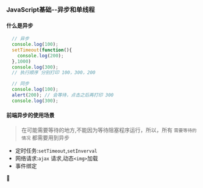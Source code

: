### JavaScript基础--异步和单线程

#### 什么是异步

```javascript
  // 异步
  console.log(100);
  setTimeout(function(){
    console.log(200);
  },1000)
  console.log(300);
  // 执行顺序 分别打印 100，300，200
```

```javascript
  // 同步
  console.log(100);
  alert(200); // 会等待，点击之后再打印 300
  console.log(300);
```

#### 前端异步的使用场景

> 在可能需要等待的地方,不能因为等待阻塞程序运行，所以，所有 `需要等待的情况` 都需要用到异步

-   定时任务:`setTimeout`,`setInverval`
-   网络请求:`ajax` 请求,动态`<img>`加载
-   事件绑定



